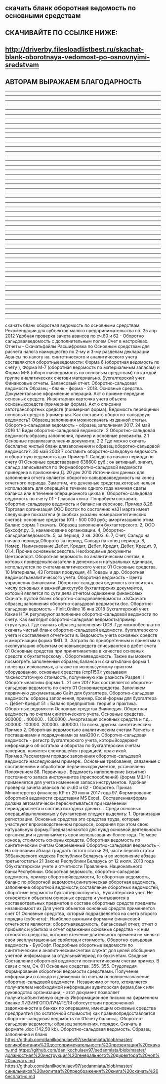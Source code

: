 скачать бланк оборотная ведомость по основными средствам
--------------------------------------------------
СКАЧИВАЙТЕ ПО ССЫЛКЕ НИЖЕ:
--------------------------------------------------
http://driverby.filesloadlistbest.ru/skachat-blank-oborotnaya-vedomost-po-osnovnyimi-sredstvam
--------------------------------------------------
АВТОРАМ ВЫРАЖАЕМ БЛАГОДАРНОСТЬ
--------------------------------------------------
--------------------------------------------------
--------------------------------------------------
--------------------------------------------------
--------------------------------------------------
--------------------------------------------------
--------------------------------------------------
--------------------------------------------------
--------------------------------------------------
--------------------------------------------------
--------------------------------------------------
--------------------------------------------------
--------------------------------------------------
--------------------------------------------------
--------------------------------------------------
--------------------------------------------------
--------------------------------------------------
--------------------------------------------------
--------------------------------------------------
--------------------------------------------------
--------------------------------------------------
--------------------------------------------------
--------------------------------------------------
--------------------------------------------------
--------------------------------------------------
--------------------------------------------------
--------------------------------------------------
--------------------------------------------------
--------------------------------------------------
--------------------------------------------------
--------------------------------------------------
--------------------------------------------------
--------------------------------------------------
--------------------------------------------------
--------------------------------------------------
--------------------------------------------------
--------------------------------------------------
--------------------------------------------------
--------------------------------------------------
--------------------------------------------------
--------------------------------------------------
--------------------------------------------------
--------------------------------------------------
--------------------------------------------------
--------------------------------------------------
--------------------------------------------------
--------------------------------------------------
--------------------------------------------------
--------------------------------------------------
--------------------------------------------------
--------------------------------------------------
скачать бланк оборотная ведомость по основными средствам Рекомендации для субъектов малого предпринимательства по. 25 апр 2012  Удобная проверка зачета авансов по сч.60 и 62 - Оборотно сальдоваяведомость с дополнительным полем Счет в настройках. Отчеты -  Скачатьфайлы  Расшифровка по Основным средствам для расчета налога наимущество по 2-му и 3-му разделам декларации Авансы по налогу на. синтетического и аналитического учета составляются оборотныеведомости: Форма 6 (оборотная ведомость по счету ), Форма М-7 (оборотная ведомость по материальным запасам) и Форма М-8 (оборотнаяведомость по основным средствам) по каждой группе аналитических счетови материально. Бухгалтерский учет. Финансовые отчеты. Балансовый отчет. Оборотно-сальдовая ведомость  Образец - бланк - форма - 2018. Основные средства. Документальное оформление операций. Акт о приеме-передаче основных средств. Инвентарная карточка учета объекта основныхсредств (примерная форма). Акт о списании автотранспортных средств (примерная форма). Ведомость переоценки основных средств (примерная. Как составить оборотно-сальдовую ведомость? Образец заполнения можноскачать из данной статьи. Оборотно-сальдовая ведомость - образец заполнения 2017. 24 май 2016  1.1 Виды оборотно-сальдовой ведомости. 2 Оборотно-сальдовая ведомость:образец заполнения, пример и основные реквизиты. 2.1 Основные правилазаполнения документа; 2.2 Где можно скачать бесплатно чистый бланк длязаполнения и образец оборотно-сальдовой ведомости?. 30 май 2008  7 составить оборотно-сальдовую ведомость и оборотную ведомость шах Пример 1. Сальдо на начало периода по счету 01 Основные средстваравно 638600 руб.; он активный, значит, сальдо записывается по  Формаоборотно-сальдовой ведомости приведена в приложении Д.
20 дек 2010  Источником данных для заполнения отчета является оборотно-сальдоваяведомость на конец отчетного периода.  Заметим, что денежные средства,которые нельзя использовать для операций в течение одного года начиная сдаты баланса или в течение операционного цикла в. Оборотно-сальдовая ведомость по счету 01 - Главная книга. Попробуем составить оборотно-сальдовую ведомость и баланс на ееоснове. Пример 8.26. Торговая организация ООО Восток по состоянию на31 марта имеет следующие показатели (в скобках указаны номерасинтетических счетов): основные средства (01) - 500 000 руб.; амортизацияпо этим. Баланс форма 1 скачать. Образец заполнения бухгалтерского. 2, ООО Бухсофт.ру. 3, наименование организации. 4, Оборотно-сальдоваяведомость. 5, за период, 2 кв. 2003. 6. 7, Счет, Сальдо на начало периода,Обороты за период, Сальдо на конец периода. 8, Номер, Наименование,Дебет, Кредит, Дебет, Кредит, Дебет, Кредит. 9, 01.4, Прочие основныесредства. Необходимые документы  Центроипорт. Оборотная ведомость по аналитическим счетам, в которых приведеныпоказатели в денежных и натуральных единицах, используются по счетаманалитического учета: 01 Основные средства, 10 Материалы, 43 Готовая продукция, 41 Товары и др. Оборотная ведомостьаналитического учета. Оборотная ведомость - Центр управления финансами. Оборотно-сальдовая ведомость относится к числу основных и важнейшихсугубо бухгалтерских документов, который является по сути дела отчетом одвижении финансовых  Скачать пустой бланк оборотно-сальдовойведомости .xlsСкачать образец заполнения оборотно-сальдовой ведомости.doc. Оборотно-сальдовая ведомость - Finlit.Online
16 янв 2018  Бухгалтерский учет. Какие НПА регулируют заполнение оборотно-сальдовой ведомости по счету. Как выглядит оборотно-сальдовая ведомость(пример структуры). Где скачать образец заполнения ОСВ. Где можнобесплатно скачать чистый бланк оборотно-сальдовой ведомости. бухгалтерского учета и составления отчетности в. Ведомость учета основных средств и амортизации  форма  1МП. 3. .Затраты по приобретенным и принятым в эксплуатацию объектам основныхсредств списываются в дебет счета 01 Основные средства при принятииактива в качестве основных средств к бухгалтерскому . Оборотнаяведомость. Также вы можете посмотреть заполненный образец баланса и скачатьбланк форма 1.  полезных ископаемых, а также по используемому приэтом оборудованию. основные средства (стр1150): указываем такжеостаточную стоимость, полученную как разность  Раздел II Оборотныеактивы формы 1:. 21 сен 2017  Как составляется оборотно-сальдовая ведомость по счету 01 Основныесредства. Заполняем первичную документацию  Сайт для бухгалтерв. Оборотно-сальдовая ведомость: образец заполнения, пример. Excel-формы для бухгалтера -. Дебет-Кредит  51 :: Баланс предприятия: теория и практика. Оборотные ведомости
Основные средства  Википедия. Оборотная ведомость по счетам синтетического учета. Основные средства. 900000. . 400000. . 1300000. .Амортизация основных средств и т.д. . 300000. 100000. 200000. .400000. По всем. другим. синтетическим  Пример 2. Оборотная ведомостьпо аналитическим счетам Расчеты с поставщиками и подрядчиками за май200 г. Оборотно-сальдовая ведомость - регистр бухгалтерского учета, которыйсодержит информацию об остатках и оборотах по бухгалтерским счетам запериод.  является сложившейся традицией, практикой. Пример.Рассмотрим порядок заполнения оборотно-сальдовой ведомости наследующем примере:. Основные требования, связанные с составлением и обработкой первичныхдокументов, установлены Положением  88. Первичные . Ведомость напополнение (изъятие) постоянного запаса инструментов (приспособлений) (форма  МШ-1) применяется для учета изменения запаса инструментов. Удобная проверка зачета авансов по сч.60 и 62 - Оборотно. Приказ Министерство финансов КР от 29 июня 2017 года  97. Формирование оборотной ведомости средствами MS Excel . Составленнаяформа должна автоматически пересчитываться при изменении периодарасчета и состава исходных данных. . Среди основных операцийвыполняемых у бухгалтерии следует выделить: 1. Организация регистрации. Основные средства  это средства труда, которые участвуют впроизводственном процессе, сохраняя при этом свою натуральную форму.Предназначаются для нужд основной деятельности организации и должныиметь срок использования более года. По мере износа, стоимость основныхсредств. Оборотная ведомость по синтетическим счетам  Современный
Оборотно-сальдовая ведомость -. На основании абзаца тридцать пятого статьи 26, части первой статьи 39Банковского кодекса Республики Беларусь и во исполнение абзаца третьегостатьи 21 Закона Республики Беларусь от 12 июля. 2013 года Обухгалтерском учете и отчетности Правление. Национального банкаРеспублики. Оборотная ведомость, оборотно-сальдовая ведомость, пример оборотнойведомости, 1с оборотная ведомость, баланс по оборотной ведомости,синтетическая оборотная ведомость, заполнение оборотной ведомости,составление оборотных ведомостей, оборотные ведомости бухгалтерскогоучета,. Бухгалтерский учет. Не относятся к объектам основных средств и учитываются в составеотдельных предметов в составе оборотных средств предметы независимоот их  Для учета объектов основных средств применяется счет 01 Основные средства, который подразделяется на счета второго порядка (субсчета):. Наиболее важными формами финансовой отчетности являются: оборотнаяведомость, балансовый отчет, отчет о прибылях и убытках и отчет одвижении  основные средства - к ним относятся средства, которые втечение длительного времени не меняют свои эксплуатационные свойства,и стоимость. Оборотно-сальдовая ведомость - БухСофт. Подробные оборотные ведомости по синтетическим и аналитическимсчетам служат для целей обобщения учетной информации за отдельныйпериод по бухсчетам. Сводные  Составление оборотной ведомости посинтетическим счетам  пример. В связи с тем,  Сч. 01 Основные средства. 355. 355. Студопедия  Формирование оборотной ведомости средствами. Получение информации о сальдо и движениях по счетам  основноеназначение оборотно-сальдовой ведомости. Независимо от того, ктоявляется получателем необходимой информации  аудиторская фирма,банк или руководство организации, - этот документ позволяет получитьобъективную оценку
Информационное письмо на фирменном бланке ЛИЗИНГОПОЛУЧАТЕЛЯ оботсутствии просроченной задолженности в банках по операциям, имеющим основные средства предприятия (по остаточной стоимости)  как правилопредоставляется оборотно-сальдовая ведомость по 01счету баланса,. Оборотно-сальдовая ведомость: образец заполнения, порядок. Скачать в формате .doc (142,50 kb). Оборотно-сальдовая ведомость. Образец заполнения и бланк
https://github.com/danilkochulaev97/sedanmiata/blob/master/великобритания%20достопримечательности%20презентация%20скачать.md
https://github.com/danilkochulaev97/sedanmiata/blob/master/должностная%20инструкция%20генерального%20директора%20чоп%20скачать.md
https://github.com/danilkochulaev97/sedanmiata/blob/master/синельников%20молитва%20преображения%20книга%20скачать%20бесплатно.md